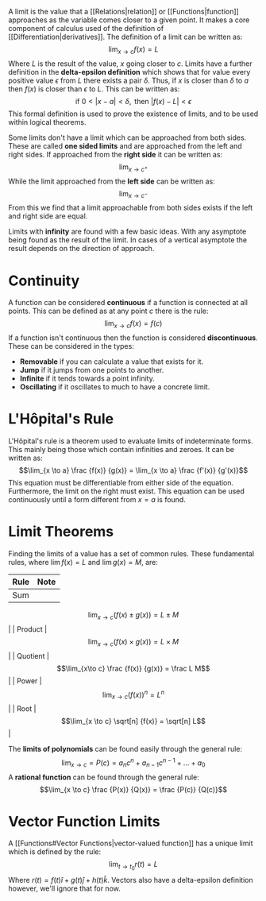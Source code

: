 A limit is the value that a [[Relations|relation]] or [[Functions|function]] approaches as the variable comes closer to a given point. It makes a core component of calculus used of the definition of [[Differentiation|derivatives]]. The definition of a limit can be written as:
$$\lim_{x \to c}f(x)=L$$
Where $L$ is the result of the value, $x$ going closer to $c$. Limits have a further definition in the **delta-epsilon definition** which shows that for value every positive value $\epsilon$ from $L$ there exists a pair $\delta$. Thus, if $x$ is closer than $\delta$ to $a$ then $f(x)$ is closer than $\epsilon$ to $L$. This can be written as:
$$\text{if } 0<|x-a| < \delta, \text{ then } |f(x)-L| < \epsilon$$
This formal definition is used to prove the existence of limits, and to be used within logical theorems.

Some limits don't have a limit which can be approached from both sides. These are called **one sided limits** and are approached from the left and right sides. If approached from the **right side** it can be written as:
$$\lim_{x \to c^+}$$
While the limit approached from the **left side** can be written as:
$$\lim_{x \to c^-}$$
From this we find that a limit approachable from both sides exists if the left and right side are equal.

Limits with **infinity** are found with a few basic ideas. With any asymptote being found as the result of the limit. In cases of a vertical asymptote the result depends on the direction of approach.

# Continuity
A function can be considered **continuous** if a function is connected at all points. This can be defined as at any point $c$ there is the rule:
$$\lim_{x \to c}f(x)=f(c)$$
If a function isn't continuous then the function is considered **discontinuous**. These can be considered in the types:
- **Removable** if you can calculate a value that exists for it.
- **Jump** if it jumps from one points to another.
- **Infinite** if it tends towards a point infinity.
- **Oscillating** if it oscillates to much to have a concrete limit.

# L'Hôpital's Rule
L'Hôpital's rule is a theorem used to evaluate limits of indeterminate forms. This mainly being those which contain infinities and zeroes. It can be written as:
$$\lim_{x \to a} \frac {f(x)} {g(x)} = \lim_{x \to a} \frac {f'(x)} {g'(x)}$$
This equation must be differentiable from either side of the equation. Furthermore, the limit on the right must exist. This equation can be used continuously until a form different from $x=a$ is found.

# Limit Theorems
Finding the limits of a value has a set of common rules. These fundamental rules, where $\lim{f(x)} = L$ and $\lim g(x) = M$, are:

| Rule     | Note                                              |
| -------- | ------------------------------------------------- |
| Sum      | 
$$\lim_{x\to c}(f(x) \pm g(x)) = L\pm M$$
         |
| Product  | 
$$\lim_{x\to c}(f(x) \times g(x)) = L \times M$$
  |
| Quotient | 
$$\lim_{x\to c} \frac {f(x)} {g(x)} = \frac L M$$
 |
| Power    | 
$$\lim_{x\to c}(f(x))^n = L^n$$
    |
| Root     | 
$$\lim_{x \to c} \sqrt[n] {f(x)} = \sqrt[n] L$$
   |

The **limits of polynomials** can be found easily through the general rule:
$$\lim_{x \to c}=P(c)=a_n c^n + a_{n-1} c^{n-1} + \dots + a_0$$
A **rational function** can be found through the general rule:
$$\lim_{x \to c} \frac {P(x)} {Q(x)} = \frac {P(c)} {Q(c)}$$
# Vector Function Limits
A [[Functions#Vector Functions|vector-valued function]] has a unique limit which is defined by the rule:
$$\lim_{t \to t_0} r(t)=L$$
Where $r(t)=f(t) \hat i + g(t) \hat j + h(t) \hat k$. Vectors also have a delta-epsilon definition however, we'll ignore that for now.
